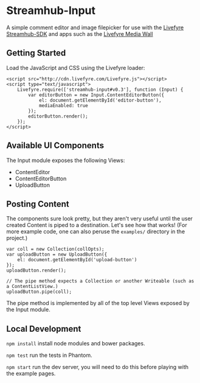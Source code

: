 Streamhub-Input
===============

A simple comment editor and image filepicker for use with the [Livefyre Streamhub-SDK](//github.com/Livefyre/streamhub-sdk "Streamhub-SDK repository") and apps such as the [Livefyre Media Wall](//github.com/Livefyre/streamhub-wall)

## Getting Started

Load the JavaScript and CSS using the Livefyre loader:

```
<script src="http://cdn.livefyre.com/Livefyre.js"></script>
<script type="text/javascript">
    Livefyre.require(['streamhub-input#v0.3'], function (Input) {
        var editorButton = new Input.ContentEditorButton({
            el: document.getElementById('editor-button'),
            mediaEnabled: true
        });
        editorButton.render();
    });
</script>
```

## Available UI Components

The Input module exposes the following Views:

- ContentEditor
- ContentEditorButton
- UploadButton

## Posting Content

The components sure look pretty, but they aren't very useful until the user created Content is piped to a destination. Let's see how that works! (For more example code, one can also peruse the `examples/` directory in the project.)

```
var coll = new Collection(collOpts);
var uploadButton = new UploadButton({
    el: document.getElementById('upload-button')
});
uploadButton.render();

// The pipe method expects a Collection or another Writeable (such as a ContentListView.)
uploadButton.pipe(coll);
```

The pipe method is implemented by all of the top level Views exposed by the Input module.

## Local Development

`npm install` install node modules and bower packages.

`npm test` run the tests in Phantom.

`npm start` run the dev server, you will need to do this before playing with the example pages.
